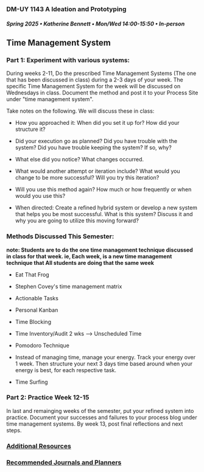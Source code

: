 ### DM-UY 1143 A Ideation and Prototyping
##### Spring 2025 • Katherine Bennett • Mon/Wed 14:00-15:50 • In-person


## Time Management System

### Part 1: Experiment with various systems:

During weeks 2-11, Do the prescribed Time Management Systems (The one that has been discussed in class) during a 2-3 days of your week. The specific Time Management System for the week will be discussed on Wednesdays in class. Document the method and post it to your Process Site under "time management system". 

Take notes on the following. We will discuss these in class:

* How you approached it: When did you set it up for? How did your structure it? 

* Did your execution go as planned? Did you have trouble with the system? Did you have trouble keeping the system? If so, why?

* What else did you notice? What changes occurred.

* What would another attempt or iteration include? What would you change to be more successful? Will you try this iteration? 

* Will you use this method again? How much or how frequently or when would you use this?

* When directed: Create a refined hybrid system or develop a new system that helps you be most successful. What is this system? Discuss it and why you are going to utilize this moving forward? 

### Methods Discussed This Semester:

**note: Students are to do the one time management technique discussed in class for that week. ie, Each week, is a new time management technique that All students are doing that the same week**


* Eat That Frog 

* Stephen Covey's time management matrix 

* Actionable Tasks

* Personal Kanban 

* Time Blocking

* Time Inventory/Audit 2 wks --> Unscheduled Time

* Pomodoro Technique 

* Instead of managing time, manage your energy. Track your energy over 1 week. Then structure your next 3 days time based around when your energy is best, for each respective task. 

* Time Surfing

### Part 2: Practice Week 12-15

In last and remainging weeks of the semester, put your refined system into practice. Document your successes and failures to your process blog under time management systems. By week 13, post final reflections and next steps.


### [Additional Resources](productivity_resources.md)

### [Recommended Journals and Planners](Planners.md)